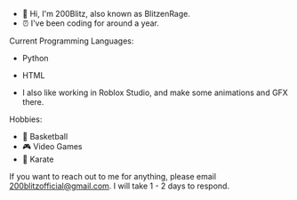 - 👋 Hi, I'm 200Blitz, also known as BlitzenRage.
- ⏰ I've been coding for around a year.

Current Programming Languages:
- Python
- HTML

- I also like working in Roblox Studio, and make some animations and GFX there.

Hobbies:
- 🏀 Basketball
- 🎮 Video Games
- 🥋 Karate

If you want to reach out to me for anything, please email 200blitzofficial@gmail.com. I will take 1 - 2 days to respond.

